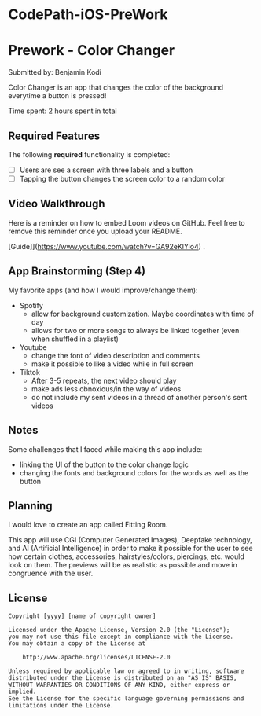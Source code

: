 # CodePath-iOS-PreWork

# Prework - Color Changer

Submitted by: Benjamin Kodi

Color Changer is an app that changes the color of the background everytime a button is pressed!

Time spent: 2 hours spent in total

## Required Features

The following **required** functionality is completed:

- [ ] Users are see a screen with three labels and a button
- [ ] Tapping the button changes the screen color to a random color
 
## Video Walkthrough

Here is a reminder on how to embed Loom videos on GitHub. Feel free to remove this reminder once you upload your README. 

[Guide]](https://www.youtube.com/watch?v=GA92eKlYio4) .

## App Brainstorming (Step 4)
My favorite apps (and how I would improve/change them):
  - Spotify
      - allow for background customization. Maybe coordinates with time of day
      - allows for two or more songs to always be linked together (even when shuffled in a playlist)
  - Youtube
      - change the font of video description and comments
      - make it possible to like a video while in full screen
  - Tiktok
      - After 3-5 repeats, the next video should play
      - make ads less obnoxious/in the way of videos
      - do not include my sent videos in a thread of another person's sent videos

## Notes

Some challenges that I faced while making this app include:
  - linking the UI of the button to the color change logic
  - changing the fonts and background colors for the words as well
    as the button


## Planning

I would love to create an app called Fitting Room.

This app will use CGI (Computer Generated Images), Deepfake technology, and AI (Artificial Intelligence) in order to make it possible for the user to see how certain clothes, accessories, hairstyles/colors, piercings, etc. would look on them. The previews will be as realistic as possible and move in congruence with the user.

## License

    Copyright [yyyy] [name of copyright owner]

    Licensed under the Apache License, Version 2.0 (the "License");
    you may not use this file except in compliance with the License.
    You may obtain a copy of the License at

        http://www.apache.org/licenses/LICENSE-2.0

    Unless required by applicable law or agreed to in writing, software
    distributed under the License is distributed on an "AS IS" BASIS,
    WITHOUT WARRANTIES OR CONDITIONS OF ANY KIND, either express or implied.
    See the License for the specific language governing permissions and
    limitations under the License.
